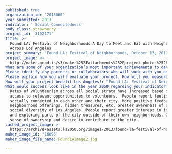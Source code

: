 ```yaml
---
published: true
organization_id: '2018060'
year_submitted: 2013
indicator: ' Social Connectedness'
body_class: strawberry
project_id: '3102171'
title: >-
  Found LA: Festival of Neighborhoods A Day to Meet and Eat with Neighbors
  Across Los Angeles
project_summary: "Found LA: Festival of Neighborhoods, October 13, 2013, is a day-long celebration of the people and places of Los Angeles providing FREE opportunities for people to explore little known parts of the city with locals as their guides.  Organized and implemented through the work of volunteers from many of the areas to be explored, the project provides rich and varied options for people to interact across the divides that make it difficult for Angelenos to develop trust.  In addition to discovering attractions in each of the 40 neighborhoods on offer, an essential component of each experience is sharing a locally prepared meal.  Food is the great connector, providing a visceral way to get to know previously unknown neighbors based on the sharing of comfort through a well-prepared meal.   Eating together is an invitation to socialize and build relationships as barriers to interaction lower with each delicious bite eaten.  Seated in a restaurant, a backyard, a community garden or a church banquet hall, people from very different parts of Los Angeles come together and recognize their connection with others and feel more a part of the city.\r\nHarvard scholar, Robert Putnam, writes on the value of “social capital,” or the benefits that derive from the cooperation between individuals and groups including a lessening of social isolation.  From “Better Together,” “The arts can nurture social capital by strengthening friendships, helping communities to understand and celebrate their heritage, and providing a safe way to discuss and solve difficult social problems. The arts provide a powerful way to transcend the cultural and demographic boundaries that divide us and to find deeper spiritual connections with those like us.” \r\nFound LA 2013 will be the third year of the festival. In 2011, 15 tours were held in neighborhoods across Los Angeles, from West Hollywood to San Pedro, from Santa Monica to Highland Park. Tour guides ranged from LA City Councilmember Eric Garcetti (Atwater Village) to food blogger Namju Cho (Koreatown) to youth organizers from Chuco’s Justice Center (Inglewood/South LA). In Leimert Park, artist Karen Collins shared her African American Museum of Miniatures. The surprising Museum is comprised of shadow boxes created with found objects depicting scenes from the history of the African American community—from the royalty of Egypt to Martin Luther King and Mohammed Ali. The following year, 2012, the festival included 14 tours, and participation increased by 23%. Our goal for 2013 is to host 50 tours.\r\n"
project_image: >-
  http://maker.good.is/s3/maker%252Fattachments%252Fproject_photos%252Fimages%252F16893%252Fdisplay%252FFoundLAImage2.jpg=c570x385
What are some of your organization’s most important achievements to date?: "Since programming activities began in 2003, LA Commons has developed grass-roots projects and initiatives in 10 low-income neighborhoods: MacArthur Park, Koreatown, Expo Park, Chinatown, Mid-City, Sylmar, East Hollywood, Palms, Leimert Park and Highland Park. These programs have brought together 70 artists and 400 youth, along with 3825 community members in an innovative process of grass roots artistic and cultural discovery. \r\nNow in our tenth year, we have grown from a small to a mid-size arts organization with one full time executive director and four part-time staff.  Over the past several years, LA Commons has developed a robust neighborhood tour program, Trekking LA, to leverage the rich content generated in our community arts projects; received contracts with the MTA and Community Redevelopment Agency (CRA-LA) and funding from The California Endowment, James Irvine Foundation, and Annenberg Foundation; and created partnerships with UCLA Department of Urban Planning, City Council offices, GOOD Magazine, Sony, and dozens of community-based non-profits.  In recognition of the important role played by the organization, Executive Director Karen Mack has been appointed to two city commissions and various boards.\r\n"
Please identify any partners or collaborators who will work with you on this project.: ' Found LA will involve numerous partners – from the tour guides and locations to media and organizational partners to sponsors. Collaborators this year will include KPCC, LA County Metropolitan Transportation Authority. Past tour guides/locations include CouncilmemberEric Garcetti, Atwater Village; Elson Trinidad, East Hollywood; Timothy Sellers, Highland Park; Danae Tapia & David Chavez, Inglewood/South L.A.; Namju Cho & Jamie Kim, Koreatown; Karen Collins, Leimert Park; Liane Shirmer, Little Tehran; Lara Morrison, Los Angeles Eco Village; Oscar Dominguez, MacArthur Park; Taran Schindler & Liz Schindler Johnson, San Pedro; Roderick Sykes, St. Elmo’s Village; Andrew Campbell, West Hollywood; and Councilmember Jan Perry, Central Avenue.'
Please explain how you will evaluate your project. How will you measure success?: "Evaluation will measure quantitative and qualitative outcomes via tour goer surveys distributed at tours and online post event, feedback session with tour guides and volunteers, and a database that will track numbers of participants.\r\nQuantitative:\r\n-\tNumber of participating tour guides, volunteers, and neighborhoods\r\n-\tNumber of partners\r\n-\tNumber of tour goers\r\n-\tMedia coverage received about event\r\n-\tSocial media interaction related to event\r\nQualitative:\r\n-\tQuality of responses from tour goers, e.g. exposure to new parts and people in the city, interest in returning to tour locations or other LA Commons events\r\n-\tQuality of responses from tour guides and volunteers, e.g. level of interest from tour goers, authentic connections formed, level of satisfaction in planning and implementation process.\r\n-\tTypes of media coverage, e.g. feature stories highlighting specific people and neighborhoods, interviews with tour guides and tour goers.\r\n"
How will your project benefit Los Angeles?: "Found LA: Festival of Neighborhoods will benefit Los Angeles by offering Angelenos the opportunity to discover and re-discover their city through authentic connections with neighborhoods, their residents, and cultural treasures. At last year’s festival, Jamie Kim led a group on a tour of the Kwanumsa Buddhist Temple in Koreatown. She said, “It was a fantastic opportunity for the temple to open its doors to a non-Korean speaking audience. It's when people come together that ideas become real and understanding deepens. That's very magical and I see that as one of the most important aspect of these neighborhood tours. So many people from the temple came up to me to tell me how happy and proud they were of the tour!”\r\nAngelenos can participate as volunteers and/or as tour goers. Volunteers will be recruited to lead, organize and support tours. A planning committee made up of individuals from across the city will work together to plan and promote the event beginning in May 2013. Funding from LA 2050 can support an enhanced marketing and public relations campaign to share the event and its benefits with a wide audience. The campaign would allow time for building interest in the festival through promotional materials (videos, print materials, etc.) highlighting the benefits of Angelenos engaging more deeply with their city. A strong focus will be on the food component of the Festival. Images and anecdotes of dishes, restaurants, and chefs (amateur and professional) will be used in the promotional materials. Volunteers from each participating neighborhood will be engaged to create buzz among their social networks – online and offline. All of these levels of participation will support to the goal of social connectedness.\r\n"
What would success look like in the year 2050 regarding your indicator?: >-
  Rates of volunteerism across all social strata have increased based on greater
  access to relevant opportunities to volunteers.  People report feeling more
  socially connected to each other and their city. More positive feedback on
  neighborhood offerings, hidden treasures, etc. Greater awareness of ethnic and
  social diversity of Los Angeles. People report greater interest in interacting
  and exploring parts of the city outside of their own neighborhoods. Greater
  sense of ownership and desire to contribute to the city.
cached_project_image: >-
  https://archive-assets.la2050.org/images/2013/found-la-festival-of-neighborhoods-a-day-to-meet-and-eat-with-neighbors-across-los-angeles/maker.good.is/s3/maker%252Fattachments%252Fproject_photos%252Fimages%252F16893%252Fdisplay%252FFoundLAImage2.jpg=c570x385.jpg
maker_image_id: '16893'
maker_image_file_name: FoundLAImage2.jpg

---
```

